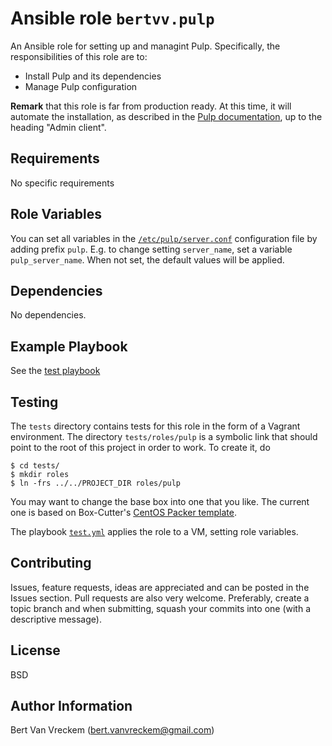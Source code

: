 # Ansible role `bertvv.pulp`

An Ansible role for setting up and managint Pulp. Specifically, the responsibilities of this role are to:

- Install Pulp and its dependencies
- Manage Pulp configuration

**Remark** that this role is far from production ready. At this time, it will automate the installation, as described in the [Pulp documentation](https://pulp-user-guide.readthedocs.org/en/2.5-release/installation.html), up to the heading "Admin client".

## Requirements

No specific requirements

## Role Variables

You can set all variables in the [`/etc/pulp/server.conf`](https://github.com/pulp/pulp/blob/master/server/etc/pulp/server.conf) configuration file by adding prefix `pulp`. E.g. to change setting `server_name`, set a variable `pulp_server_name`. When not set, the default values will be applied.

## Dependencies

No dependencies.

## Example Playbook

See the [test playbook](tests/test.yml)

## Testing

The `tests` directory contains tests for this role in the form of a Vagrant environment. The directory `tests/roles/pulp` is a symbolic link that should point to the root of this project in order to work. To create it, do

```ShellSession
$ cd tests/
$ mkdir roles
$ ln -frs ../../PROJECT_DIR roles/pulp
```

You may want to change the base box into one that you like. The current one is based on Box-Cutter's [CentOS Packer template](https://github.com/boxcutter/centos).

The playbook [`test.yml`](tests/test.yml) applies the role to a VM, setting role variables.

## Contributing

Issues, feature requests, ideas are appreciated and can be posted in the Issues section. Pull requests are also very welcome. Preferably, create a topic branch and when submitting, squash your commits into one (with a descriptive message).

## License

BSD

## Author Information

Bert Van Vreckem (bert.vanvreckem@gmail.com)

